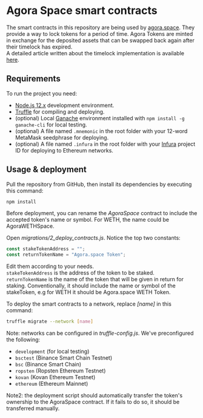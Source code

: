 # Agora Space smart contracts

The smart contracts in this repository are being used by [agora.space](https://agora.space). They provide a way to lock tokens for a period of time. Agora Tokens are minted in exchange for the deposited assets that can be swapped back again after their timelock has expired.  
A detailed article written about the timelock implementation is available [here](https://github.com/zgendao/agora.space/wiki/Timelock-implementation-possibilities-in-smart-contracts).

## Requirements

To run the project you need:

-   [Node.js 12.x](https://nodejs.org/download/release/latest-v12.x) development environment.
-   [Truffle](https://www.trufflesuite.com/truffle) for compiling and deploying.
-   (optional) Local [Ganache](https://www.trufflesuite.com/ganache) environment installed with `npm install -g ganache-cli` for local testing.
-   (optional) A file named `.mnemonic` in the root folder with your 12-word MetaMask seedphrase for deploying.
-   (optional) A file named `.infura` in the root folder with your [Infura](https://infura.io) project ID for deploying to Ethereum networks.

## Usage & deployment

Pull the repository from GitHub, then install its dependencies by executing this command:

```bash
npm install
```

Before deployment, you can rename the _AgoraSpace_ contract to include the accepted token's name or symbol. For WETH, the name could be AgoraWETHSpace.

Open _migrations/2_deploy_contracts.js_. Notice the top two constants:

```javascript
const stakeTokenAddress = "";
const returnTokenName = "Agora.space Token";
```

Edit them according to your needs.  
`stakeTokenAddress` is the address of the token to be staked.  
`returnTokenName` is the name of the token that will be given in return for staking. Conventionally, it should include the name or symbol of the stakeToken, e.g for WETH it should be Agora.space WETH Token.

To deploy the smart contracts to a network, replace _[name]_ in this command:

```bash
truffle migrate --network [name]
```

Note: networks can be configured in _truffle-config.js_. We've preconfigured the following:

-   `development` (for local testing)
-   `bsctest` (Binance Smart Chain Testnet)
-   `bsc` (Binance Smart Chain)
-   `ropsten` (Ropsten Ethereum Testnet)
-   `kovan` (Kovan Ethereum Testnet)
-   `ethereum` (Ethereum Mainnet)

Note2: the deployment script should automatically transfer the token's ownership to the AgoraSpace contract. If it fails to do so, it should be transferred manually.
